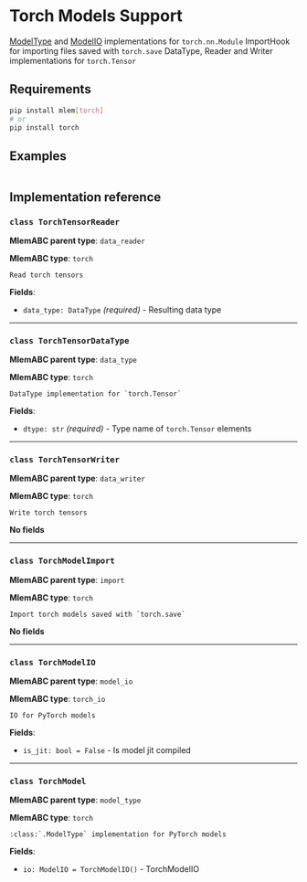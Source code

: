 # Torch Models Support

[ModelType](/doc/user-guide/mlem-abcs#modeltype) and
[ModelIO](/doc/user-guide/mlem-abcs#modelio) implementations for
`torch.nn.Module` ImportHook for importing files saved with `torch.save`
DataType, Reader and Writer implementations for `torch.Tensor`

## Requirements

```bash
pip install mlem[torch]
# or
pip install torch
```

## Examples

```python

```

## Implementation reference

### `class TorchTensorReader`

**MlemABC parent type**: `data_reader`

**MlemABC type**: `torch`

    Read torch tensors

**Fields**:

- `data_type: DataType` _(required)_ - Resulting data type

---

### `class TorchTensorDataType`

**MlemABC parent type**: `data_type`

**MlemABC type**: `torch`

    DataType implementation for `torch.Tensor`

**Fields**:

- `dtype: str` _(required)_ - Type name of `torch.Tensor` elements

---

### `class TorchTensorWriter`

**MlemABC parent type**: `data_writer`

**MlemABC type**: `torch`

    Write torch tensors

**No fields**

---

### `class TorchModelImport`

**MlemABC parent type**: `import`

**MlemABC type**: `torch`

    Import torch models saved with `torch.save`

**No fields**

---

### `class TorchModelIO`

**MlemABC parent type**: `model_io`

**MlemABC type**: `torch_io`

    IO for PyTorch models

**Fields**:

- `is_jit: bool = False` - Is model jit compiled

---

### `class TorchModel`

**MlemABC parent type**: `model_type`

**MlemABC type**: `torch`

    :class:`.ModelType` implementation for PyTorch models

**Fields**:

- `io: ModelIO = TorchModelIO()` - TorchModelIO
